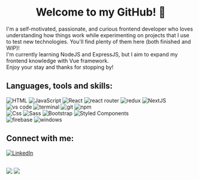 <h1 align="center"> Welcome to my GitHub! 👋</h1>
<p>I'm a self-motivated, passionate, and curious frontend developer who loves understanding how things work while experimenting on projects that I use to test new technologies. You'll find plenty of them here (both finished and WIP)!<br />
I'm currently learning NodeJS and ExpressJS, but I aim to expand my frontend knowledge with Vue framework. <br />
Enjoy your stay and thanks for stopping by!</p>

<h2>Languages, tools and skills:</h2>
<p>
  <img alt="HTML" src="https://img.shields.io/badge/HTML-E34F26?logo=html5&logoColor=white&style=for-the-badge" />
  <img alt="JavaScript" src="https://img.shields.io/badge/JavaScript-323330?style=for-the-badge&logo=javascript&logoColor=F7DF1E" /> 
  <img alt="React" src="https://img.shields.io/badge/React-61DAFB?logo=react&logoColor=white&style=for-the-badge" />  
  <img alt="react router" src="https://img.shields.io/badge/React_Router-CA4245?style=for-the-badge&logo=react-router&logoColor=white" />  
  <img alt="redux" src="https://img.shields.io/badge/Redux-593D88?style=for-the-badge&logo=redux&logoColor=white" />
  <img alt="NextJS" src="https://img.shields.io/badge/next.js-000000?style=for-the-badge&logo=nextdotjs&logoColor=white" /> <br />
  <img alt="vs code" src="https://img.shields.io/badge/vs%20code-007ACC?style=for-the-badge&logo=visual%20studio%20code&logoColor=white" />
  <img alt="terminal" src="https://img.shields.io/badge/terminal%20commands-black?style=for-the-badge&logo=windows%20terminal&logoColor=white" />
  <img alt="git" src="https://img.shields.io/badge/Git-F05032?style=for-the-badge&logo=git&logoColor=white" />
  <img alt="npm" src="https://img.shields.io/badge/npm-CB3837?style=for-the-badge&logo=npm&logoColor=white" /> <br />
  <img alt="Css" src="https://img.shields.io/badge/CSS-1572B6?logo=css3&logoColor=white&style=for-the-badge" />
  <img alt="Sass" src="https://img.shields.io/badge/Sass-CC6699?logo=sass&logoColor=white&style=for-the-badge" />
  <img alt="Bootstrap" src="https://img.shields.io/badge/Bootstrap-563D7C?style=for-the-badge&logo=bootstrap&logoColor=white" />
  <img alt="Styled Components" src="https://img.shields.io/badge/styled--components-DB7093?style=for-the-badge&logo=styled-components&logoColor=white" /> <br />
  <img alt="firebase" src="https://img.shields.io/badge/firebase-ffca28?style=for-the-badge&logo=firebase&logoColor=black" />
  <img alt="windows" src="https://img.shields.io/badge/Windows-0078D6?style=for-the-badge&logo=windows&logoColor=white" />
</p>

<h2>Connect with me:</h2>
<p>
  <a href="https://www.linkedin.com/in/rebecca-mollica-635490223/"><img alt="LinkedIn" src="https://img.shields.io/badge/LinkedIn-0077B5?style=for-the-badge&logo=linkedin&logoColor=white" /></a>
</p>
<br />

<img src="https://github-readme-stats.vercel.app/api/top-langs/?username=rebecca-xm&theme=github_dark&layout=compact&langs_count=5">
<img src="https://github-readme-stats.vercel.app/api?username=rebecca-xm&theme=github_dark&show_icons=true&count_private=true">



<!--
**rebecca-xm/rebecca-xm** is a ✨ _special_ ✨ repository because its `README.md` (this file) appears on your GitHub profile.


- 📫 How to reach me: [LinkedIn](https://www.linkedin.com/in/rebecca-mollica-635490223/)

Here are some ideas to get you started:

- 🔭 I’m currently working on ...
- 🌱 I’m currently learning ...
- 👯 I’m looking to collaborate on ...
- 🤔 I’m looking for help with ...
- 💬 Ask me about ...
- 📫 How to reach me: ...
- 😄 Pronouns: ...
- ⚡ Fun fact: ...

<p><img src="https://github-readme-stats.vercel.app/api?username=rebecca-xm&show_icons=true&locale=en" alt="rebecca-xm" /></p>
-->
